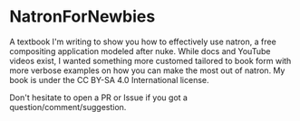 # NatronForNewbies
A textbook I'm writing to show you how to effectively use natron, a free compositing application modeled after nuke. While docs and YouTube videos exist, I wanted something more customed tailored to book form with more verbose examples on how you can make the most out of natron. My book is under the CC BY-SA 4.0 International license.

Don't hesitate to open a PR or Issue if you got a question/comment/suggestion.
